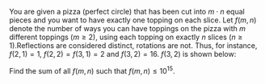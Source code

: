 You are given a pizza (perfect circle) that has been cut into $m \cdot n$ equal pieces and you want to have exactly one topping on each slice.
Let $f(m, n)$ denote the number of ways you can have toppings on the pizza with $m$ different toppings ($m \ge 2$), using each topping on exactly $n$ slices ($n \ge 1$).Reflections are considered distinct, rotations are not. 
Thus, for instance, $f(2,1) = 1$, $f(2, 2) = f(3, 1) = 2$ and $f(3, 2) = 16$. $f(3, 2)$ is shown below:

Find the sum of all $f(m, n)$ such that $f(m, n) \le 10^{15}$.